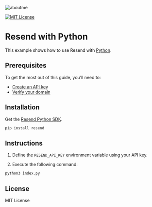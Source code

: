 
![aboutme](https://cdn.hashnode.com/res/hashnode/image/upload/v1711738423595/LWPRVuUMH.png?w=1000&h=250&auto=compress,format&format=webp)

[![MIT License](https://img.shields.io/badge/license-MIT-green.svg)](https://github.com/visgl/react-google-maps/tree/main/LICENSE)

# Resend with Python

This example shows how to use Resend with [Python](https://www.python.org).

## Prerequisites

To get the most out of this guide, you’ll need to:

* [Create an API key](https://resend.com/api-keys)
* [Verify your domain](https://resend.com/domains)

## Installation

Get the [Resend Python SDK](https://github.com/resendlabs/resend-python).

```sh
pip install resend
```

## Instructions

1. Define the `RESEND_API_KEY` environment variable using your API key.

2. Execute the following command:

  ```sh
python3 index.py
  ```

## License

MIT License


<!--
**gittisak-go/gittisak-go** is a ✨ _special_ ✨ repository because its `README.md` (this file) appears on your GitHub profile.

Here are some ideas to get you started:

- 🔭 I’m currently working on ...
- 🌱 I’m currently learning ...
- 👯 I’m looking to collaborate on ...
- 🤔 I’m looking for help with ...
- 💬 Ask me about ...
- 📫 How to reach me: ...
- 😄 Pronouns: ...
- ⚡ Fun fact: ...
-->
